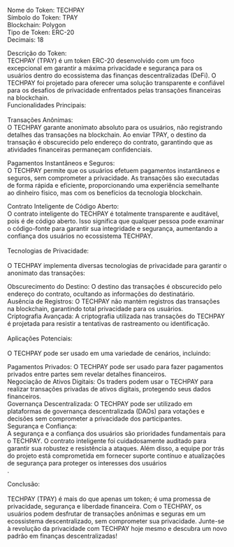 Nome do Token: TECHPAY <br>
Símbolo do Token: TPAY<br>
Blockchain: Polygon<br>
Tipo de Token: ERC-20<br>
Decimais: 18<br>


Descrição do Token:<br>
TECHPAY (TPAY) é um token ERC-20 desenvolvido com um foco excepcional em garantir a máxima privacidade e segurança para os usuários dentro do ecossistema das finanças descentralizadas (DeFi). O TECHPAY foi projetado para oferecer uma solução transparente e confiável para os desafios de privacidade enfrentados pelas transações financeiras na blockchain.
<br>
Funcionalidades Principais:<br><br>
Transações Anônimas:<br>
O TECHPAY garante anonimato absoluto para os usuários, não registrando detalhes das transações na blockchain. Ao enviar TPAY, o destino da transação é obscurecido pelo endereço do contrato, garantindo que as atividades financeiras permaneçam confidenciais.<br>

Pagamentos Instantâneos e Seguros:<br>
O TECHPAY permite que os usuários efetuem pagamentos instantâneos e seguros, sem comprometer a privacidade. As transações são executadas de forma rápida e eficiente, proporcionando uma experiência semelhante ao dinheiro físico, mas com os benefícios da tecnologia blockchain.<br>

Contrato Inteligente de Código Aberto:<br>
O contrato inteligente do TECHPAY é totalmente transparente e auditável, pois é de código aberto. Isso significa que qualquer pessoa pode examinar o código-fonte para garantir sua integridade e segurança, aumentando a confiança dos usuários no ecossistema TECHPAY.
<br><br>
Tecnologias de Privacidade:<br><br>
O TECHPAY implementa diversas tecnologias de privacidade para garantir o anonimato das transações:<br>

Obscurecimento do Destino: O destino das transações é obscurecido pelo endereço do contrato, ocultando as informações do destinatário.<br>
Ausência de Registros: O TECHPAY não mantém registros das transações na blockchain, garantindo total privacidade para os usuários.<br>
Criptografia Avançada: A criptografia utilizada nas transações do TECHPAY é projetada para resistir a tentativas de rastreamento ou identificação.<br><br>
Aplicações Potenciais:<br><br>
O TECHPAY pode ser usado em uma variedade de cenários, incluindo:<br>

Pagamentos Privados: O TECHPAY pode ser usado para fazer pagamentos privados entre partes sem revelar detalhes financeiros.<br>
Negociação de Ativos Digitais: Os traders podem usar o TECHPAY para realizar transações privadas de ativos digitais, protegendo seus dados financeiros.<br>
Governança Descentralizada: O TECHPAY pode ser utilizado em plataformas de governança descentralizada (DAOs) para votações e decisões sem comprometer a privacidade dos participantes.<br>
Segurança e Confiança:<br>
A segurança e a confiança dos usuários são prioridades fundamentais para o TECHPAY. O contrato inteligente foi cuidadosamente auditado para garantir sua robustez e resistência a ataques. Além disso, a equipe por trás do projeto está comprometida em fornecer suporte contínuo e atualizações de segurança para proteger os interesses dos usuários<br>.

Conclusão:<br><br>
TECHPAY (TPAY) é mais do que apenas um token; é uma promessa de privacidade, segurança e liberdade financeira. Com o TECHPAY, os usuários podem desfrutar de transações anônimas e seguras em um ecossistema descentralizado, sem comprometer sua privacidade. Junte-se à revolução da privacidade com TECHPAY hoje mesmo e descubra um novo padrão em finanças descentralizadas!
